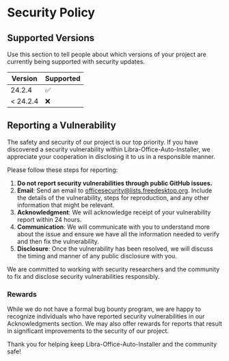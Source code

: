 # Security Policy

## Supported Versions

Use this section to tell people about which versions of your project are currently being supported with security updates.

| Version | Supported          |
| ------- | ------------------ |
| 24.2.4  | :white_check_mark: |
| < 24.2.4| :x:                |

## Reporting a Vulnerability

The safety and security of our project is our top priority. If you have discovered a security vulnerability within Libra-Office-Auto-Installer, we appreciate your cooperation in disclosing it to us in a responsible manner.

Please follow these steps for reporting:

1. **Do not report security vulnerabilities through public GitHub issues.**
2. **Email**: Send an email to [officesecurity@lists.freedesktop.org](mailto:officesecurity@lists.freedesktop.org). Include the details of the vulnerability, steps for reproduction, and any other information that might be relevant.
3. **Acknowledgment**: We will acknowledge receipt of your vulnerability report within 24 hours.
4. **Communication**: We will communicate with you to understand more about the issue and ensure we have all the information needed to verify and then fix the vulnerability.
5. **Disclosure**: Once the vulnerability has been resolved, we will discuss the timing and manner of any public disclosure with you.

We are committed to working with security researchers and the community to fix and disclose security vulnerabilities responsibly.

### Rewards

While we do not have a formal bug bounty program, we are happy to recognize individuals who have reported security vulnerabilities in our Acknowledgments section. We may also offer rewards for reports that result in significant improvements to the security of our project.

Thank you for helping keep Libra-Office-Auto-Installer and the community safe!